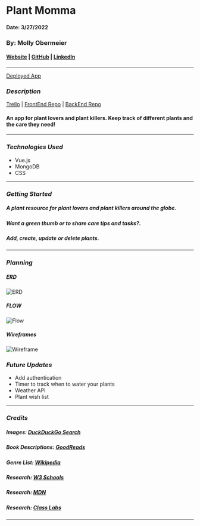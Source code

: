 # Plant Momma

#### Date: 3/27/2022

### By: Molly Obermeier

#### [Website](https://obermeiermol.myportfolio.com/) | [GitHub](https://github.com/Tamollyo) | [LinkedIn](https://www.linkedin.com/in/marie-obermeier-6b6b03158/)

---

[Deployed App]()

### **_Description_**

[Trello](https://trello.com/b/d0KL8NGZ/plant-momma-app) | [FrontEnd Repo](https://github.com/Tamollyo/PlantMomma) | [BackEnd Repo](https://github.com/Tamollyo/PlantMommaBackend)

#### An app for plant lovers and plant killers. Keep track of different plants and the care they need!

<!-- ![ScreenShot]() -->

---

### **_Technologies Used_**

- Vue.js
- MongoDB
- CSS

---

### **_Getting Started_**

##### A plant resource for plant lovers and plant killers around the globe.

##### Want a green thumb or to share care tips and tasks?.

##### Add, create, update or delete plants.

<!-- ##### The project itself was deployed and can be viewed [here](URL). -->

---

### **_Planning_**

##### ERD

![ERD](https://i.imgur.com/nPwyUNr.png)

##### FLOW

![Flow](https://i.imgur.com/4i6Di5D.png)

##### Wireframes

![Wireframe](https://i.imgur.com/D0yJO3y.png)

### **_Future Updates_**

- Add authentication
- Timer to track when to water your plants
- Weather API
- Plant wish list

---

### **_Credits_**

##### Images: [DuckDuckGo Search](http://www.duckduckgo.com)

##### Book Descriptions: [GoodReads](https://www.goodreads.com/)

##### Genre List: [Wikipedia](https://en.wikipedia.org/wiki/List_of_genres)

##### Research: [W3 Schools](https://www.w3schools.com/)

##### Research: [MDN](https://developer.mozilla.org/en-US/docs/Web/JavaScript/Reference/Global_Objects/Array/forEach)

##### Research: [Class Labs]('')

---
